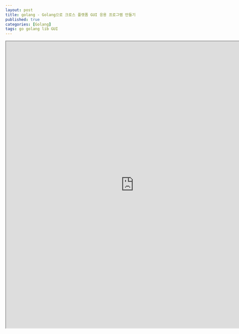 ```yaml
---
layout: post
title: golang - Golang으로 크로스 플랫폼 GUI 응용 프로그램 만들기
published: true
categories: [Golang]
tags: go golang lib GUI
---
```

<iframe width="800" height="900" src="https://docs.google.com/document/d/e/2PACX-1vRgtoRa2Ob_25AEBm7_ziLToOkHIWCOObLxY3S512PUuJqyUXoTvP4lDnWVlPxF05S662ZcchwUG-uS/pub?embedded=true"></iframe>    
  